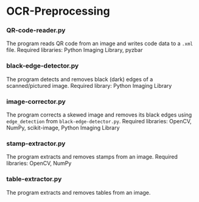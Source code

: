 # OCR-Preprocessing
### QR-code-reader.py
The program reads QR code from an image and writes code data to a `.xml` file.
Required libraries: Python Imaging Library, pyzbar

### black-edge-detector.py
The program detects and removes black (dark) edges of a scanned/pictured image.
Required library: Python Imaging Library

### image-corrector.py
The program corrects a skewed image and removes its black edges using `edge_detection` from `black-edge-detector.py`.
Required libraries: OpenCV, NumPy, scikit-image, Python Imaging Library

### stamp-extractor.py
The program extracts and removes stamps from an image.
Required libraries: OpenCV, NumPy

### table-extractor.py
The program extracts and removes tables from an image.
